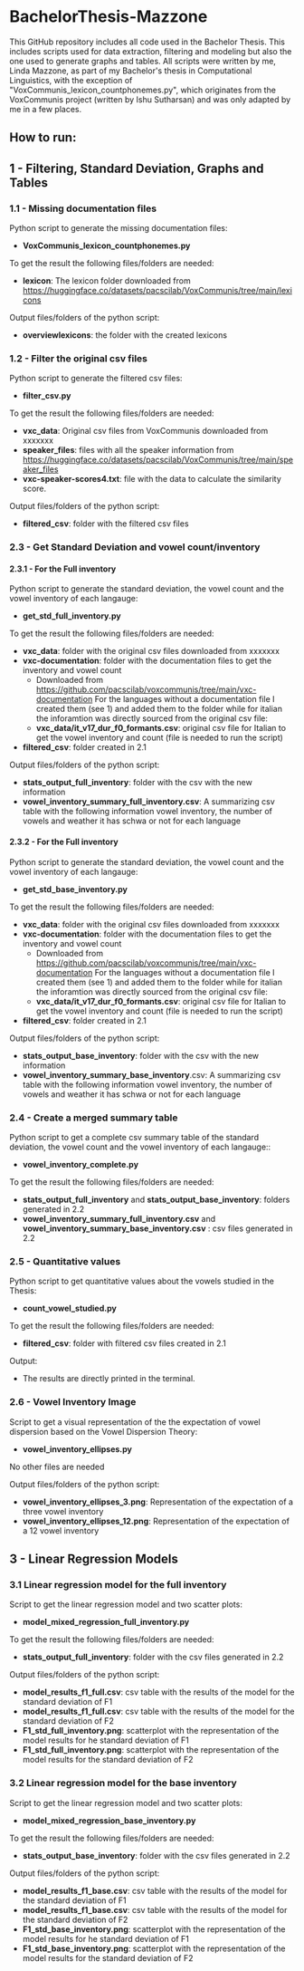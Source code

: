# BachelorThesis-Mazzone

This GitHub repository includes all code used in the Bachelor Thesis. This includes scripts used for data extraction, filtering and modeling but also the one used to generate graphs and tables.
All scripts were written by me, Linda Mazzone, as part of my Bachelor's thesis in Computational Linguistics, with the exception of "VoxCommunis_lexicon_countphonemes.py", which originates from the VoxCommunis project (written by Ishu Sutharsan) and was only adapted by me in a few places.


## How to run:


## 1 - Filtering, Standard Deviation, Graphs and Tables

### 1.1 - Missing documentation files
Python script to generate the missing documentation files:
* **VoxCommunis_lexicon_countphonemes.py**

To get the result the following files/folders are needed:
* **lexicon**: The lexicon folder downloaded from https://huggingface.co/datasets/pacscilab/VoxCommunis/tree/main/lexicons

Output files/folders of the python script:
* **overviewlexicons**: the folder with the created lexicons

### 1.2 - Filter the original csv files
Python script to generate the filtered csv files:
* **filter_csv.py**

To get the result the following files/folders are needed:
* **vxc_data**: Original csv files from VoxCommunis downloaded from xxxxxxx
* **speaker_files**: files with all the speaker information from https://huggingface.co/datasets/pacscilab/VoxCommunis/tree/main/speaker_files
* **vxc-speaker-scores4.txt**: file with the data to calculate the similarity score.

Output files/folders of the python script:
* **filtered_csv**: folder with the filtered csv files

### 2.3 - Get Standard Deviation and vowel count/inventory 
#### 2.3.1 - For the Full inventory
Python script to generate the standard deviation, the vowel count and the vowel inventory of each langauge:
* **get_std_full_inventory.py**

To get the result the following files/folders are needed:
* **vxc_data**: folder with the original csv files downloaded from xxxxxxx
* **vxc-documentation**: folder with the documentation files to get the inventory and vowel count
  - Downloaded from https://github.com/pacscilab/voxcommunis/tree/main/vxc-documentation
  For the languages without a documentation file I created them (see 1) and added them to the folder while for italian the inforamtion was directly sourced from the original csv file:
  - **vxc_data/it_v17_dur_f0_formants.csv**: original csv file for Italian to get the vowel inventory and count (file is needed to run the script)
* **filtered_csv**: folder created in 2.1

Output files/folders of the python script:
* **stats_output_full_inventory**: folder with the csv with the new information
* **vowel_inventory_summary_full_inventory.csv**: A summarizing csv table with the following information vowel inventory, the number of vowels and weather it has schwa or not for each language

#### 2.3.2 - For the Full inventory
Python script to generate the standard deviation, the vowel count and the vowel inventory of each langauge:
* **get_std_base_inventory.py**

To get the result the following files/folders are needed:
* **vxc_data**: folder with the original csv files downloaded from xxxxxxx
* **vxc-documentation**: folder with the documentation files to get the inventory and vowel count
  - Downloaded from https://github.com/pacscilab/voxcommunis/tree/main/vxc-documentation
  For the languages without a documentation file I created them (see 1) and added them to the folder while for italian the inforamtion was directly sourced from the original csv file:
  - **vxc_data/it_v17_dur_f0_formants.csv**: original csv file for Italian to get the vowel inventory and count (file is needed to run the script)
* **filtered_csv**: folder created in 2.1

Output files/folders of the python script:
* **stats_output_base_inventory**: folder with the csv with the new information
* **vowel_inventory_summary_base_inventory**.csv: A summarizing csv table with the following information vowel inventory, the number of vowels and weather it has schwa or not for each language

### 2.4 - Create a merged summary table
Python script to get a complete csv summary table of the standard deviation, the vowel count and the vowel inventory of each langauge::
* **vowel_inventory_complete.py**

To get the result the following files/folders are needed:
* **stats_output_full_inventory** and **stats_output_base_inventory**: folders generated in 2.2
* **vowel_inventory_summary_full_inventory.csv** and **vowel_inventory_summary_base_inventory.csv** : csv files generated in 2.2

### 2.5 - Quantitative values 
Python script to get quantitative values about the vowels studied in the Thesis:
* **count_vowel_studied.py**

To get the result the following files/folders are needed:
* **filtered_csv**: folder with filtered csv files created in 2.1

Output:
* The results are directly printed in the terminal.

### 2.6 - Vowel Inventory Image
Script to get a visual representation of the the expectation of vowel dispersion based on the Vowel Dispersion Theory:
* **vowel_inventory_ellipses.py**

No other files are needed

Output files/folders of the python script:
* **vowel_inventory_ellipses_3.png**: Representation of the expectation of a three vowel inventory
* **vowel_inventory_ellipses_12.png**: Representation of the expectation of a 12 vowel inventory


## 3 - Linear Regression Models
### 3.1 Linear regression model for the full inventory
Script to get the linear regression model and two scatter plots:
* **model_mixed_regression_full_inventory.py**

To get the result the following files/folders are needed:
* **stats_output_full_inventory**: folder with the csv files generated in 2.2

Output files/folders of the python script:
* **model_results_f1_full.csv**: csv table with the results of the model for the standard deviation of F1
* **model_results_f1_full.csv**: csv table with the results of the model for the standard deviation of F2
* **F1_std_full_inventory.png**: scatterplot with the representation of the model results for he standard deviation of F1
* **F1_std_full_inventory.png**: scatterplot with the representation of the model results for the standard deviation of F2

### 3.2 Linear regression model for the base inventory
Script to get the linear regression model and two scatter plots:
* **model_mixed_regression_base_inventory.py**

To get the result the following files/folders are needed:
* **stats_output_base_inventory**: folder with the csv files generated in 2.2

Output files/folders of the python script:
* **model_results_f1_base.csv**: csv table with the results of the model for the standard deviation of F1
* **model_results_f1_base.csv**: csv table with the results of the model for the standard deviation of F2
* **F1_std_base_inventory.png**: scatterplot with the representation of the model results for he standard deviation of F1
* **F1_std_base_inventory.png**: scatterplot with the representation of the model results for the standard deviation of F2









